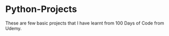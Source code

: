# Python-Projects
These are few basic projects that I have learnt from 100 Days of Code from Udemy.

